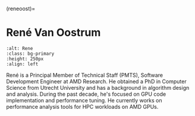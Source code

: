<head>
  <meta charset="UTF-8">
  <meta name="description" content="Rene Van Oostrum">
  <meta name="keywords" content="AMD GPU, HPC, MI300, MI250, ROCm, blog, contributor, blog author">
</head>

(reneoost)=

# René Van Oostrum

```{image} ./data/Rene-Van-Oostrum.png
:alt: Rene
:class: bg-primary
:height: 250px
:align: left
```

René  is a Principal Member of Technical Staff (PMTS), Software Development Engineer at AMD
Research. He obtained a PhD in Computer Science from Utrecht University and has a background in
algorithm design and analysis. During the past decade, he's focused on GPU code implementation and
performance tuning. He currently works on performance analysis tools for HPC workloads on AMD
GPUs.
